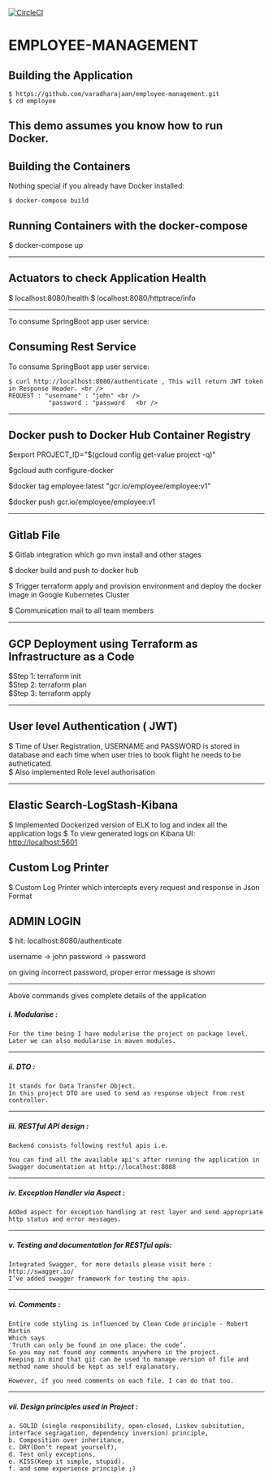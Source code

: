 [![CircleCI](https://circleci.com/gh/varadharajaan/Flight-booking-application.svg?style=svg)](https://circleci.com/gh/varadharajaan/Flight-booking-application)

EMPLOYEE-MANAGEMENT
=========================

Building the Application
---------------------
    $ https://github.com/varadharajaan/employee-management.git
    $ cd employee

This demo assumes you know how to run Docker.
------------------------------------------------------------------------------------------------------------------------
Building the Containers
----------------------
Nothing special if you already have Docker installed:

    $ docker-compose build 


Running Containers with the docker-compose
------------------------------------------

$ docker-compose up


------------------------------------------------------------------------------------------------------------------------ 

Actuators to check Application Health 
--------------------------------------
$ localhost:8080/health
$ localhost:8080/httptrace/info



------------------------------------------------------------------------------------------------------------------------ 
To consume SpringBoot app user service:
    
Consuming Rest Service
---------------------
To consume SpringBoot app user service:

    $ curl http://localhost:8080/authenticate , This will return JWT token in Response Header. <br />
    REQUEST : "username" : "john" <br />
               "password : "password   <br />
    
------------------------------------------------------------------------------------------------------------------------

Docker push to Docker Hub Container Registry
---------------------

$export PROJECT_ID="$(gcloud config get-value project -q)" <br />

$gcloud auth configure-docker <br />

$docker tag employee:latest "gcr.io/employee/employee:v1" <br />

$docker push gcr.io/employee/employee:v1 <br />

------------------------------------------------------------------------------------------------------------------------
Gitlab File
--------------

$ Gitlab integration which go mvn install and other stages <br />

$ docker build and push to docker hub <br />

$ Trigger terraform apply and provision environment and deploy the docker image in Google Kubernetes Cluster <br />

$ Communication mail to all team members <br />

------------------------------------------------------------------------------------------------------------------------
GCP Deployment using Terraform as Infrastructure as a Code
-------------------------------------

$Step 1: terraform init <br />
$Step 2: terraform plan <br />
$Step 3: terraform apply <br />

------------------------------------------------------------------------------------------------------------------------
User level Authentication   ( JWT) 
--------------------------

 $ Time of User Registration, USERNAME and PASSWORD is stored in database and each time when user tries to book flight he needs to be autheticated. <br />
 $ Also implemented Role level authorisation <br />

------------------------------------------------------------------------------------------------------------------------
    
Elastic Search-LogStash-Kibana  
--------------------------
$ Implemented Dockerized version of ELK to log and index all the application logs
$ To view generated logs on Kibana UI: [http://localhost:5601](http://localhost:5601)

Custom Log Printer
--------------------------
$ Custom Log Printer which intercepts every request and response in Json Format

ADMIN LOGIN
--------------------------
$ hit: localhost:8080/authenticate

username -> john
password -> password

on giving incorrect password, proper error message is shown

------------------------------------------------------------------------------------------------------------------------

Above commands gives complete details of the application

##### i. Modularise :
	For the time being I have modularise the project on package level.
	Later we can also modularise in maven modules.

------------------------------------------------------------------------------------------------------------------------
##### ii. DTO :
	It stands for Data Transfer Object.
	In this project DTO are used to send as response object from rest controller.

------------------------------------------------------------------------------------------------------------------------
##### iii. RESTful API design :
	Backend consists following restful apis i.e.

	You can find all the available api's after running the application in Swagger documentation at http://localhost:8888
------------------------------------------------------------------------------------------------------------------------
##### iv. Exception Handler via Aspect :
	Added aspect for exception handling at rest layer and send appropriate http status and error messages.

------------------------------------------------------------------------------------------------------------------------
##### v. Testing and documentation for RESTful apis:
	Integrated Swagger, for more details please visit here : http://swagger.io/
	I’ve added swagger framework for testing the apis.

------------------------------------------------------------------------------------------------------------------------
##### vi. Comments :
	Entire code styling is influenced by Clean Code principle - Robert Martin
	Which says
	'Truth can only be found in one place: the code’.
	So you may not found any comments anywhere in the project.
	Keeping in mind that git can be used to manage version of file and method name should be kept as self explanatory.

	However, if you need comments on each file. I can do that too.

------------------------------------------------------------------------------------------------------------------------
##### vii. Design principles used in Project :
	a. SOLID (single responsibility, open-closed, Liskov subsitution, interface segragation, dependency inversion) principle,
	b. Composition over inheritance,
	c. DRY(Don’t repeat yourself),
	d. Test only exceptions,
	e. KISS(Keep it simple, stupid).
	f. and some experience principle ;)







